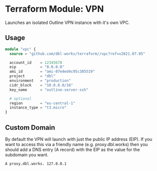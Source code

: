 # Terraform Module: VPN

Launches an isolated Outline VPN instance with it's own VPC.



## Usage

```terraform
module "vpc" {
  source = "github.com/dbl-works/terraform//vpc?ref=v2021.07.05"

  account_id    = 12345678
  eip           = "0.0.0.0"
  ami_id        = "ami-07e4ed4c95c385519"
  project       = "dbl"
  environment   = "production"
  cidr_block    = "10.0.0.0/16"
  key_name      = "outline-server-ssh"

  # optional
  region        = "eu-central-1"
  instance_type = "t3.micro"
}
```



## Custom Domain

By default the VPN will launch with just the public IP address (EIP). If you want to access this via a friendly name (e.g. proxy.dbl.works) then you should add a DNS entry (A record) with the EIP as the value for the subdomain you want.

`A proxy.dbl.works. 127.0.0.1`
